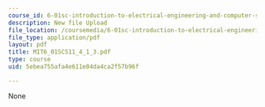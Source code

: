 ```yaml
---
course_id: 6-01sc-introduction-to-electrical-engineering-and-computer-science-i-spring-2011
description: New file Upload
file_location: /coursemedia/6-01sc-introduction-to-electrical-engineering-and-computer-science-i-spring-2011/5ebea755afa4e611e04da4ca2f57b96f_MIT6_01SCS11_4_1_3.pdf
file_type: application/pdf
layout: pdf
title: MIT6_01SCS11_4_1_3.pdf
type: course
uid: 5ebea755afa4e611e04da4ca2f57b96f

---
```

None